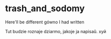 ﻿# trash_and_sodomy
Here'll be different gówno I had written

Tut budzie roznaje dziarmo, jakoje ja napisaŭ. хуй